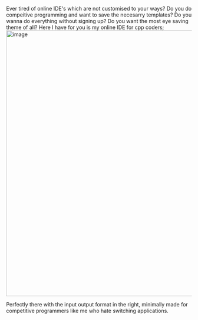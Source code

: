 Ever tired of online IDE's which are not customised to your ways?
Do you do compeitive programming and want to save the necesarry templates?
Do you wanna do everything without signing up?
Do you want the most eye saving theme of all?
Here I have for you is my online IDE for cpp coders;
<img width="1279" height="720" alt="image" src="https://github.com/user-attachments/assets/ede15a29-93b5-4a67-9b52-119dd827164b" />

Perfectly there with the input output format in the right, minimally made for competitive programmers like me who hate switching applications.
